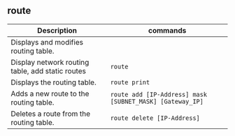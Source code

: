 ## route
| Description                                      | commands                                                 |
| ------------------------------------------------ | -------------------------------------------------------- |
| Displays and modifies routing table.             |                                                          |
| Display network routing table, add static routes | `route`                                                  |
| Displays the routing table.                      | `route print`                                            |
| Adds a new route to the routing table.           | `route add [IP-Address] mask [SUBNET_MASK] [Gateway_IP]` |
| Deletes a route from the routing table.          | `route delete [IP-Address]`                              |